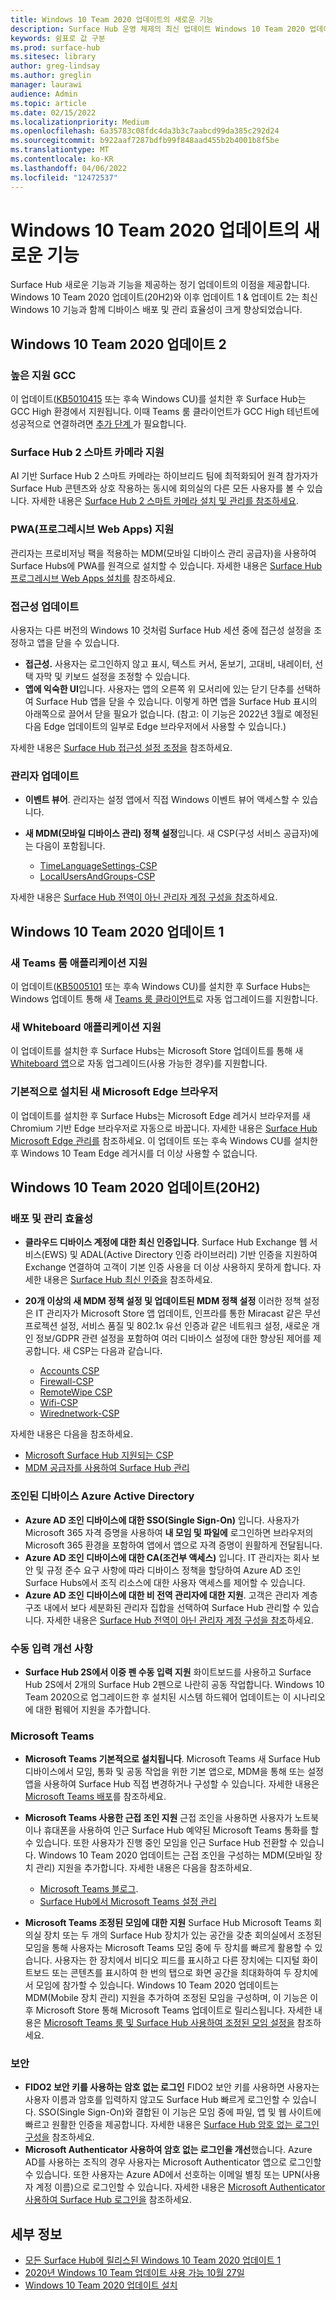 ```yaml
---
title: Windows 10 Team 2020 업데이트의 새로운 기능
description: Surface Hub 운영 체제의 최신 업데이트 Windows 10 Team 2020 업데이트의 새로운 내용을 확인하세요.
keywords: 쉼표로 값 구분
ms.prod: surface-hub
ms.sitesec: library
author: greg-lindsay
ms.author: greglin
manager: laurawi
audience: Admin
ms.topic: article
ms.date: 02/15/2022
ms.localizationpriority: Medium
ms.openlocfilehash: 6a35783c08fdc4da3b3c7aabcd99da385c292d24
ms.sourcegitcommit: b922aaf7287bdfb99f848aad455b2b4001b8f5be
ms.translationtype: MT
ms.contentlocale: ko-KR
ms.lasthandoff: 04/06/2022
ms.locfileid: "12472537"
---
```

# <a name="whats-new-in-windows-10-team-2020-updates"></a>Windows 10 Team 2020 업데이트의 새로운 기능

Surface Hub 새로운 기능과 기능을 제공하는 정기 업데이트의 이점을 제공합니다. Windows 10 Team 2020 업데이트(20H2)와 이후 업데이트 1 & 업데이트 2는 최신 Windows 10 기능과 함께 디바이스 배포 및 관리 효율성이 크게 향상되었습니다.

## <a name="windows-10-team-2020-update-2"></a>Windows 10 Team 2020 업데이트 2 

### <a name="gcc-high-support"></a>높은 지원 GCC

이 업데이트([KB5010415](https://support.microsoft.com/help/5010415) 또는 후속 Windows CU)를 설치한 후 Surface Hub는 GCC High 환경에서 지원됩니다. 이때 Teams 룸 클라이언트가 GCC High 테넌트에 성공적으로 연결하려면 [추가 단계 ](surface-hub-teams-rooms.md#support-for-teams-rooms-in-government-community-cloud-high-gcc-h) 가 필요합니다.

### <a name="support-for-surface-hub-2-smart-camera"></a>Surface Hub 2 스마트 카메라 지원

AI 기반 Surface Hub 2 스마트 카메라는 하이브리드 팀에 최적화되어 원격 참가자가 Surface Hub 콘텐츠와 상호 작용하는 동시에 회의실의 다른 모든 사용자를 볼 수 있습니다.  자세한 내용은 [Surface Hub 2 스마트 카메라 설치 및 관리를 참조하세요](surface-hub-2-smart-camera.md). 

### <a name="support-for-progressive-web-apps-pwas"></a>PWA(프로그레시브 Web Apps) 지원

관리자는 프로비저닝 팩을 적용하는 MDM(모바일 디바이스 관리 공급자)을 사용하여 Surface Hubs에 PWA를 원격으로 설치할 수 있습니다. 자세한 내용은 [Surface Hub 프로그레시브 Web Apps 설치를](install-pwa-surface-hub.md) 참조하세요. 

### <a name="ease-of-access-updates"></a>접근성 업데이트

사용자는 다른 버전의 Windows 10 것처럼 Surface Hub 세션 중에 접근성 설정을 조정하고 앱을 닫을 수 있습니다. 

- **접근성.** 사용자는 로그인하지 않고 표시, 텍스트 커서, 돋보기, 고대비, 내레이터, 선택 자막 및 키보드 설정을 조정할 수 있습니다. 
- **앱에 익숙한 UI**입니다. 사용자는 앱의 오른쪽 위 모서리에 있는 닫기 단추를 선택하여 Surface Hub 앱을 닫을 수 있습니다. 이렇게 하면 앱을 Surface Hub 표시의 아래쪽으로 끌어서 닫을 필요가 없습니다. (참고: 이 기능은 2022년 3월로 예정된 다음 Edge 업데이트의 일부로 Edge 브라우저에서 사용할 수 있습니다.) 

자세한 내용은 [Surface Hub 접근성 설정 조정을](accessibility-surface-hub.md) 참조하세요.

### <a name="administrator-updates"></a>관리자 업데이트

- **이벤트 뷰어**. 관리자는 설정 앱에서 직접 Windows 이벤트 뷰어 액세스할 수 있습니다. 
- **새 MDM(모바일 디바이스 관리) 정책 설정**입니다. 새 CSP(구성 서비스 공급자)에는 다음이 포함됩니다.

  - [TimeLanguageSettings-CSP](/windows/client-management/mdm/policy-csp-timelanguagesettings)
  - [LocalUsersAndGroups-CSP](/windows/client-management/mdm/policy-csp-localusersandgroups) 

자세한 내용은 [Surface Hub 전역이 아닌 관리자 계정 구성을 참조](surface-hub-2s-nonglobal-admin.md)하세요.


## <a name="windows-10-team-2020-update-1"></a>Windows 10 Team 2020 업데이트 1

### <a name="support-for-new-teams-rooms-application"></a>새 Teams 룸 애플리케이션 지원

이 업데이트([KB5005101](https://support.microsoft.com/help/5005101) 또는 후속 Windows CU)를 설치한 후 Surface Hubs는 Windows 업데이트 통해 새 [Teams 룸 클라이언트](surface-hub-teams-rooms.md)로 자동 업그레이드를 지원합니다.

### <a name="support-for-new-whiteboard-application"></a>새 Whiteboard 애플리케이션 지원

이 업데이트를 설치한 후 Surface Hubs는 Microsoft Store 업데이트를 통해 새 [Whiteboard 앱](https://techcommunity.microsoft.com/t5/surface-it-pro-blog/unified-whiteboard-experience-coming-to-surface-hub/ba-p/3145226)으로 자동 업그레이드(사용 가능한 경우)를 지원합니다.

### <a name="new-microsoft-edge-browser-installed-by-default"></a>기본적으로 설치된 새 Microsoft Edge 브라우저

이 업데이트를 설치한 후 Surface Hubs는 Microsoft Edge 레거시 브라우저를 새 Chromium 기반 Edge 브라우저로 자동으로 바꿉니다.  자세한 내용은 [Surface Hub Microsoft Edge 관리를](surface-hub-install-chromium-edge.md) 참조하세요. 이 업데이트 또는 후속 Windows CU를 설치한 후 Windows 10 Team Edge 레거시를 더 이상 사용할 수 없습니다.


## <a name="windows-10-team-2020-update-20h2"></a>Windows 10 Team 2020 업데이트(20H2)

### <a name="deployment-and-manageability"></a>배포 및 관리 효율성

- **클라우드 디바이스 계정에 대한 최신 인증입니다**. Surface Hub Exchange 웹 서비스(EWS) 및 ADAL(Active Directory 인증 라이브러리) 기반 인증을 지원하여 Exchange 연결하여 고객이 기본 인증 사용을 더 이상 사용하지 못하게 합니다. 자세한 내용은 [Surface Hub 최신 인증을](surface-hub-modern-auth.md) 참조하세요.
- **20개 이상의 새 MDM 정책 설정 및 업데이트된 MDM 정책 설정**  이러한 정책 설정은 IT 관리자가 Microsoft Store 앱 업데이트, 인프라를 통한 Miracast 같은 무선 프로젝션 설정, 서비스 품질 및 802.1x 유선 인증과 같은 네트워크 설정, 새로운 개인 정보/GDPR 관련 설정을 포함하여 여러 디바이스 설정에 대한 향상된 제어를 제공합니다. 새 CSP는 다음과 같습니다.

  - [Accounts CSP](/windows/client-management/mdm/accounts-csp)
  - [Firewall-CSP](/windows/client-management/mdm/firewall-csp)
  - [RemoteWipe CSP](/windows/client-management/mdm/remotewipe-csp)
  - [Wifi-CSP](/windows/client-management/mdm/wifi-csp)
  - [Wirednetwork-CSP](/windows/client-management/mdm/wirednetwork-csp)

자세한 내용은 다음을 참조하세요.

- [Microsoft Surface Hub 지원되는 CSP](/windows/client-management/mdm/configuration-service-provider-reference#surfacehubcspsupport)
- [MDM 공급자를 사용하여 Surface Hub 관리](manage-settings-with-mdm-for-surface-hub.md)

### <a name="azure-active-directory-joined-devices"></a>조인된 디바이스 Azure Active Directory

- **Azure AD 조인 디바이스에 대한 SSO(Single Sign-On)** 입니다. 사용자가 Microsoft 365 자격 증명을 사용하여 **내 모임 및 파일에** 로그인하면 브라우저의 Microsoft 365 환경을 포함하여 앱에서 앱으로 자격 증명이 원활하게 전달됩니다.
- **Azure AD 조인 디바이스에 대한 CA(조건부 액세스)** 입니다. IT 관리자는 회사 보안 및 규정 준수 요구 사항에 따라 디바이스 정책을 할당하여 Azure AD 조인 Surface Hubs에서 조직 리소스에 대한 사용자 액세스를 제어할 수 있습니다.
- **Azure AD 조인 디바이스에 대한 비 전역 관리자에 대한 지원**. 고객은 관리자 계층 구조 내에서 보다 세분화된 관리자 집합을 선택하여 Surface Hub 관리할 수 있습니다. 자세한 내용은 [Surface Hub 전역이 아닌 관리자 계정 구성을 참조](surface-hub-2s-nonglobal-admin.md)하세요.

### <a name="inking-improvements"></a>수동 입력 개선 사항

- **Surface Hub 2S에서 이중 펜 수동 입력 지원**  화이트보드를 사용하고 Surface Hub 2S에서 2개의 Surface Hub 2펜으로 나란히 공동 작업합니다. Windows 10 Team 2020으로 업그레이드한 후 설치된 시스템 하드웨어 업데이트는 이 시나리오에 대한 펌웨어 지원을 추가합니다.

### <a name="microsoft-teams"></a>Microsoft Teams  

- **Microsoft Teams 기본적으로 설치됩니다**. Microsoft Teams 새 Surface Hub 디바이스에서 모임, 통화 및 공동 작업을 위한 기본 앱으로, MDM을 통해 또는 설정 앱을 사용하여 Surface Hub 직접 변경하거나 구성할 수 있습니다. 자세한 내용은 [Microsoft Teams 배포](/MicrosoftTeams/teams-surface-hub)를 참조하세요.
- **Microsoft Teams 사용한 근접 조인 지원**  근접 조인을 사용하면 사용자가 노트북이나 휴대폰을 사용하여 인근 Surface Hub 예약된 Microsoft Teams 통화를 할 수 있습니다.  또한 사용자가 진행 중인 모임을 인근 Surface Hub 전환할 수 있습니다. Windows 10 Team 2020 업데이트는 근접 조인을 구성하는 MDM(모바일 장치 관리) 지원을 추가합니다. 자세한 내용은 다음을 참조하세요.

  - [Microsoft Teams 블로그](https://techcommunity.microsoft.com/t5/microsoft-teams-blog/microsoft-teams-devices-for-shared-spaces-july-and-august-update/ba-p/1604833).
  - [Surface Hub에서 Microsoft Teams 설정 관리](/MicrosoftTeams/rooms/surface-hub-manage-config)

- **Microsoft Teams 조정된 모임에 대한 지원** Surface Hub Microsoft Teams 회의실 장치 또는 두 개의 Surface Hub 장치가 있는 공간을 갖춘 회의실에서 조정된 모임을 통해 사용자는 Microsoft Teams 모임 중에 두 장치를 빠르게 활용할 수 있습니다. 사용자는 한 장치에서 비디오 피드를 표시하고 다른 장치에는 디지털 화이트보드 또는 콘텐츠를 표시하여 한 번의 탭으로 화면 공간을 최대화하여 두 장치에서 모임에 참가할 수 있습니다. Windows 10 Team 2020 업데이트는 MDM(Mobile 장치 관리) 지원을 추가하여 조정된 모임을 구성하며, 이 기능은 이후 Microsoft Store 통해 Microsoft Teams 업데이트로 릴리스됩니다. 자세한 내용은 [Microsoft Teams 룸 및 Surface Hub 사용하여 조정된 모임 설정을](/MicrosoftTeams/rooms/coordinated-meetings) 참조하세요.

### <a name="security"></a>보안

- **FIDO2 보안 키를 사용하는 암호 없는 로그인** FIDO2 보안 키를 사용하면 사용자는 사용자 이름과 암호를 입력하지 않고도 Surface Hub 빠르게 로그인할 수 있습니다. SSO(Single Sign-On)와 결합된 이 기능은 모임 중에 파일, 앱 및 웹 사이트에 빠르고 원활한 인증을 제공합니다. 자세한 내용은 [Surface Hub 암호 없는 로그인 구성을](surface-hub-2s-phone-authenticate.md) 참조하세요.
- **Microsoft Authenticator 사용하여 암호 없는 로그인을 개선**했습니다.  Azure AD를 사용하는 조직의 경우 사용자는 Microsoft Authenticator 앱으로 로그인할 수 있습니다. 또한 사용자는 Azure AD에서 선호하는 이메일 별칭 또는 UPN(사용자 계정 이름)으로 로그인할 수 있습니다. 자세한 내용은 [Microsoft Authenticator 사용하여 Surface Hub 로그인을](surface-hub-authenticator-app.md) 참조하세요.

## <a name="learn-more"></a>세부 정보

- [모든 Surface Hub에 릴리스된 Windows 10 Team 2020 업데이트 1](https://techcommunity.microsoft.com/t5/surface-it-pro-blog/windows-10-team-2020-update-1-released-to-all-surface-hubs/ba-p/2653503)
- [2020년 Windows 10 Team 업데이트 사용 가능 10월 27일](https://techcommunity.microsoft.com/t5/surface-it-pro-blog/surface-hub-windows-10-team-2020-update-available-october-27/ba-p/1810739)
- [Windows 10 Team 2020 업데이트 설치](surface-hub-2020-update.md)
